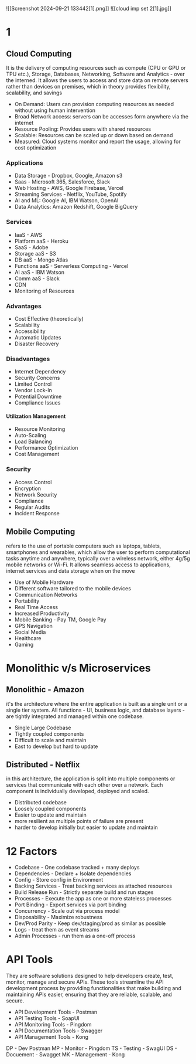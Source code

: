 ![[Screenshot 2024-09-21 133442[1].png]]
![[cloud  imp set 2[1].jpg]]

# 1
## Cloud Computing
It is the delivery of computing resources such as compute (CPU or GPU or TPU etc.), Storage, Databases, Networking, Software and Analytics - over the interned. It allows the users to access and store data on remote servers rather than devices on premises, which in theory provides flexibility, scalability, and savings

- On Demand: Users can provision computing resources as needed without using human intervention
- Broad Network access: servers can be accesses form anywhere via the internet
- Resource Pooling: Provides users with shared resources
- Scalable: Resources can be scaled up or down based on demand
- Measured: Cloud systems monitor and report the usage, allowing for cost optimization

### Applications
- Data Storage - Dropbox, Google, Amazon s3
- Saas - Microsoft 365, Salesforce, Slack
- Web Hosting - AWS, Google Firebase, Vercel
- Streaming Services - Netflix, YouTube, Spotify
- AI and ML: Google AI, IBM Watson, OpenAI
- Data Analytics: Amazon Redshift, Google BigQuery

### Services
- IaaS - AWS
- Platform aaS - Heroku
- SaaS - Adobe
- Storage aaS - S3
- DB aaS - Mongo Atlas
- Functions aaS - Serverless Computing - Vercel
- AI aaS - IBM Watson
- Comm aaS - Slack
- CDN
- Monitoring of Resources

### Advantages
- Cost Effective (theoretically)
- Scalability
- Accessibility
- Automatic Updates
- Disaster Recovery
### Disadvantages
- Internet Dependency
- Security Concerns
- Limited Control
- Vendor Lock-In
- Potential Downtime
- Compliance Issues

#### Utilization Management
- Resource Monitoring
- Auto-Scaling
- Load Balancing
- Performance Optimization
- Cost Management

### Security
- Access Control
- Encryption
- Network Security
- Compliance
- Regular Audits
- Incident Response

## Mobile Computing
refers to the use of portable computers such as laptops, tablets, smartphones and wearables, which allow the user to perform computational tasks anytime and anywhere, typically over a wireless network, either 4g/5g mobile networks or Wi-Fi. It allows seamless access to applications, internet services and data storage when on the move

- Use of Mobile Hardware
- Different software tailored to the mobile devices
- Communication Networks
- Portability
- Real Time Access
- Increased Productivity
- Mobile Banking - Pay TM, Google Pay
- GPS Navigation
- Social Media
- Healthcare
- Gaming

# Monolithic v/s Microservices

## Monolithic - Amazon
it's the architecture where the entire application is built as a single unit or a single tier system. All functions - UI, business logic, and database layers - are tightly integrated and managed within one codebase.
- Single Large Codebase
- Tightly coupled components
- Difficult to scale and maintain
- East to develop but hard to update

## Distributed - Netflix
in this architecture, the application is split into multiple components or services that communicate with each other over a network. Each component is individually developed, deployed and scaled.
- Distributed codebase
- Loosely coupled components
- Easier to update and maintain
- more resilient as multiple points of failure are present
- harder to develop initially but easier to update and maintain


# 12 Factors
- Codebase - One codebase tracked + many deploys
- Dependencies - Declare + Isolate dependencies
- Config - Store config in Environment
- Backing Services - Treat backing services as attached resources
- Build  Release  Run - Strictly separate build and run stages
- Processes - Execute the app as one or more stateless processes
- Port Binding - Export services via port binding
- Concurrency - Scale out via process model
- Disposability - Maximize robustness
- Dev/Prod Parity - Keep dev/staging/prod as similar as possible
- Logs - treat them as event streams
- Admin Processes - run them as a one-off process


# API Tools
They are software solutions designed to help developers create, test, monitor, manage and secure APIs. These tools streamline the API development process by providing functionalities that make building and maintaining APIs easier, ensuring that they are reliable, scalable, and secure.

- API Development Tools - Postman
- API Testing Tools - SoapUI
- API Monitoring Tools - Pingdom
- API Documentation Tools - Swagger
- API Management Tools - Kong

DP - Dev Postman
MP - Monitor - Pingdom
TS - Testing - SwagUI
DS - Docuement - Swagget
MK - Management - Kong